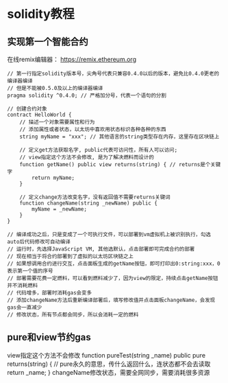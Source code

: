 <!--
 * @Author: yuzihan yuzihanyuzihan@163.com
 * @Date: 2022-05-20 22:18:35
 * @LastEditors: yuzihan yuzihanyuzihan@163.com
 * @LastEditTime: 2022-06-03 18:49:33
 * @FilePath: /fe_interview/web3/solidity.md
 * @Description: 这是默认设置,请设置`customMade`, 打开koroFileHeader查看配置 进行设置: https://github.com/OBKoro1/koro1FileHeader/wiki/%E9%85%8D%E7%BD%AE
-->
# solidity教程
## 实现第一个智能合约
在线remix编辑器： https://remix.ethereum.org
```solidity
// 第一行指定solidity版本号，尖角号代表只兼容0.4.0以后的版本，避免比0.4.0更老的编译器编译
// 但是不能被0.5.0及以上的编译器编译
pragma solidity ^0.4.0; // 严格加分号，代表一个语句的分割 

// 创建合约对象
contract HelloWorld {
    // 描述一个对象需要属性和行为
    // 添加属性或者状态，以太坊中喜欢用状态标识各种各种的东西
    string myName = "xxx"; // 其他语言的string类型存在内存，这里存在区块链上

    // 定义get方法获取名字, public代表可访问性，所有人可以访问; 
    // view指定这个方法不会修改, 是为了解决燃料而设计的
    function getName() public view returns(string) { // returns是个关键字
        return myName;
    }

    // 定义change方法改变名字，没有返回值不需要returns关键词
    function changeName(string _newName) public {
        myName = _newName;
    } 
}

// 编译成功之后，只是变成了一个可执行文件，可以部署到vm虚拟机上被识别执行，勾选auto后代码修改可自动编译
// 运行时，先选择JavaScript VM, 其他选默认，点击部署即可完成合约的部署
// 现在相当于将合约部署到了虚拟的以太坊区块链之上
// 如果想调用合约进行交互，点击面板生成的getName按钮，即可打印出0:string:xxx，0表示第一个值的序号
// 部署需要花费一定燃料，可以看到燃料减少了，因为view的限定，持续点击getName按钮并不消耗燃料
// 代码增多，部署时消耗gas会变多
// 添加changeName方法后重新编译部署后，填写修改值并点击面板changeName，会发现gas会一直减少
// 修改状态，所有节点都会同步，所以会消耗一定的燃料
```
## pure和view节约gas
view指定这个方法不会修改
function pureTest(string _name) public pure returns(string) { // pure永久的意思，传什么返回什么，连状态都不会去读取
    return _name;
}
changeName修改状态，需要全网同步，需要消耗很多资源